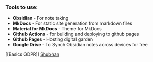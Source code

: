 ### Tools to use:
- **Obsidian** - For note taking
- **MkDocs** - For static site generation from markdown files
- **Material for MkDocs** - Theme for MkDocs
- **Github Actions** - for building and deploying to github pages
- **Github Pages** - Hosting digital garden
- **Google Drive** - To Synch Obsidian notes across devices for free




[[Basics GDPR]]
[Shubhan](lad)
